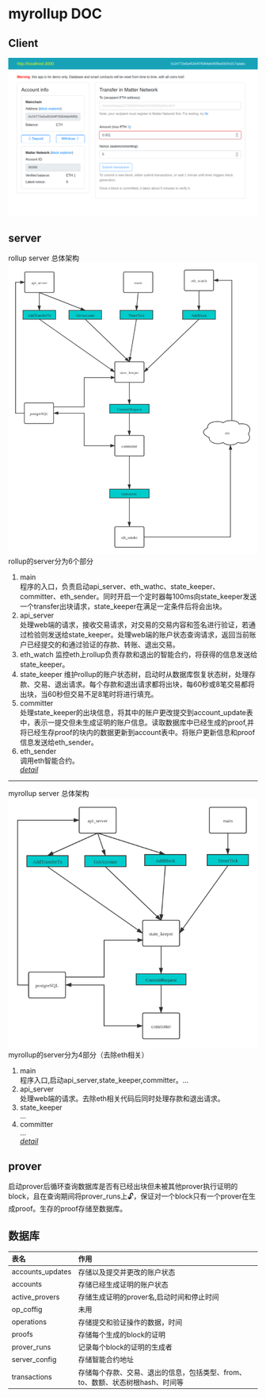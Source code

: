 # myrollup DOC
## Client
![myrollup](image/client_web.png)

## server
rollup server 总体架构
![rollup](image/rollup_server.png)
rollup的server分为6个部分  
1. main  
    程序的入口，负责启动api_server、eth_wathc、state_keeper、committer、eth_sender。同时开启一个定时器每100ms向state_keeper发送一个transfer出块请求，state_keeper在满足一定条件后将会出块。
2. api_server  
    处理web端的请求，接收交易请求，对交易的交易内容和签名进行验证，若通过检验则发送给state_keeper。处理web端的账户状态查询请求，返回当前账户已经提交的和通过验证的存款、转账、退出交易。
3. eth_watch
    监控eth上rollup负责存款和退出的智能合约，将获得的信息发送给state_keeper。
4. state_keeper
    维护rollup的账户状态树，启动时从数据库恢复状态树，处理存款、交易、退出请求。每个存款和退出请求都将出块，每60秒或8笔交易都将出块，当60秒但交易不足8笔时将进行填充。
5. committer  
    处理state_keeper的出块信息，将其中的账户更改提交到account_update表中，表示一提交但未生成证明的账户信息。读取数据库中已经生成的proof,并将已经生存proof的块内的数据更新到account表中。将账户更新信息和proof信息发送给eth_sender。
6. eth_sender  
    调用eth智能合约。  
*[detail](image/rollup_server_detail.png)*
---------------------------------------------------------------
myrollup server 总体架构
![myrollup](image/myrollup_server.png)
myrollup的server分为4部分（去除eth相关）  
1. main  
    程序入口,启动api_server,state_keeper,committer。...
2. api_server  
    处理web端的请求。去除eth相关代码后同时处理存款和退出请求。
3. state_keeper  
    ...
4. committer  
    ...  
*[detail](image/myrollup_server_detail.png)*

## prover
启动prover后循环查询数据库是否有已经出块但未被其他prover执行证明的block，且在查询期间将prover_runs上🔓，保证对一个block只有一个prover在生成proof。生存的proof存储至数据库。
## 数据库
|表名|作用|
|:----|:----|
|accounts_updates|存储以及提交并更改的账户状态|
|accounts|存储已经生成证明的账户状态|
|active_provers|存储生成证明的prover名,启动时间和停止时间|
|op_coffig|未用|
|operations|存储提交和验证操作的数据，时间|
|proofs|存储每个生成的block的证明|
|prover_runs|记录每个block的证明的生成者|
|server_config|存储智能合约地址|
|transactions|存储每个存款、交易、退出的信息，包括类型、from、to、数额、状态树根hash、时间等|
